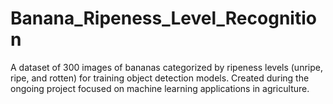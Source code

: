 # Banana_Ripeness_Level_Recognition
A dataset of 300 images of bananas categorized by ripeness levels (unripe, ripe, and rotten) for training object detection models. Created during the ongoing project focused on machine learning applications in agriculture.
